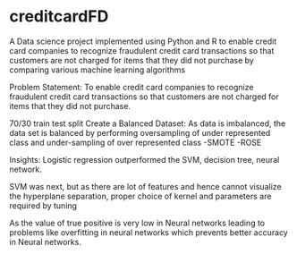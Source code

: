 # creditcardFD
A Data science project implemented using Python and R to enable credit card companies to recognize fraudulent credit card transactions so that customers are not charged for items that they did not purchase by comparing various machine learning algorithms

Problem Statement:
To enable credit card companies to recognize fraudulent credit card transactions so that customers are not charged for items that they did not purchase.

70/30 train test split
Create a Balanced Dataset:
As data is imbalanced, the data set is balanced by performing oversampling of under represented class and under-sampling  of over represented class
-SMOTE
-ROSE

Insights:
Logistic regression outperformed the SVM, decision tree, neural network. 

SVM was next, but as there are lot of features and hence cannot visualize the hyperplane separation, proper choice of kernel and parameters are required by tuning

As the value of true positive is very low in Neural networks leading to problems like overfitting in neural networks  which prevents better accuracy in Neural networks. 
